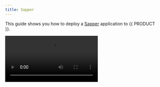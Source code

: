 ```yaml
---
title: Sapper
---
```


This guide shows you how to deploy a [Sapper](https://sapper.svelte.dev/) application to {{ PRODUCT }}.

<Video src="https://www.youtube.com/watch?v=Xt_UlQiXDgQ"/>

## Example SSR Site {/*example-ssr-site*/}

This Sapper example app uses server-side rendering and prefetching to provide lightening-fast transitions between pages.

<ExampleButtons
  title="Sapper SSR"
  siteUrl="https://layer0-docs-layer0-sapper-example-default.layer0-limelight.link/category/hats"
  repoUrl="https://github.com/layer0-docs/layer0-sapper-example" 
  deployFromRepo />

<!--## Connector {/*connector*/}

This framework has a connector developed for {{ PRODUCT }}. See [Connectors](connectors) for more information.

<ButtonLink variant="stroke" type="code" withIcon={true} href="https://github.com/layer0-docs/layer0-connectors/tree/main/layer0-sapper-connector">
  View the Connector Code
</ButtonLink>
-->
{{ SYSTEM_REQUIREMENTS.md }}

{{ SIGN_UP }}

## Getting Started {/*getting-started*/}

If you don't already have a Sapper app, use the terminal (or command prompt on Windows) to create one using the commands below:

```bash
# for Rollup
npx degit "sveltejs/sapper-template#rollup" my-app

# for webpack
npx degit "sveltejs/sapper-template#webpack" my-app

cd my-app
npm install
npm run dev & open http://localhost:3000
```

To prepare your Sapper app for deployment on {{ PRODUCT }}, run the following in the root folder of your project:

```bash
npm i -g {{ PACKAGE_NAME }}/cli # yarn global add {{ PACKAGE_NAME }}/cli
{{ CLI_NAME }} init
```

This will automatically add all of the required dependencies and files to your project. These include:

- The `{{ PACKAGE_NAME }}/core` package - Allows you to declare routes and deploy your application on {{ PRODUCT }}
- The `{{ PACKAGE_NAME }}/sapper` package - Provides router middleware that automatically adds Sapper routes to the {{ PRODUCT }} router.
- The `{{ PACKAGE_NAME }}/prefetch` package - Allows you to configure a service worker to prefetch and cache pages to improve browsing speed
- The `{{ PACKAGE_NAME }}/svelte` package - Provides a `Prefetch` component for prefetching pages
- `{{ CONFIG_FILE }}`
- `routes.js` - A default routes file that sends all requests to Sapper. Update this file to add caching or proxy some URLs to a different origin.

## Webpack {/*webpack*/}

If you're using webpack to build your app, update `webpack.config.js` to bundle all dependencies in the server build:

```js
 output: config.server.output(),
 target: 'node',
 resolve: { alias, extensions, mainFields },
-externals: Object.keys(pkg.dependencies).concat('encoding'),
+externals: ['encoding'],
 module: {
         rules: [
                 {
```

## Rollup {/*rollup*/}

If you're using Rollup to build your app, install `@rollup/plugin-json`:

```bash
npm i -D @rollup/plugin-json
```

Then make the following changes to `rollup.config.js`:

```js
 import babel from '@rollup/plugin-babel';
 import { terser } from 'rollup-plugin-terser';
 import config from 'sapper/config/rollup.js';
-import pkg from './package.json';
+import json from '@rollup/plugin-json';

 const mode = process.env.NODE_ENV;
 const dev = mode === 'development';
```

... and make the following changes to the `server` config ...

```js
 input: config.server.input(),
 output: config.server.output(),
 plugins: [
+        json(),
         replace({
                 'process.browser': false,
                 'process.env.NODE_ENV': JSON.stringify(mode)
```

and

```js
-external: Object.keys(pkg.dependencies).concat(require('module').builtinModules),
+external: require('module').builtinModules,
```

## Running Locally {/*running-locally*/}

Test your app with the {{ PRODUCT_PLATFORM }} on your local machine by running the following command in your project's root directory:

```bash
{{ CLI_NAME }} dev
```

### Simulate edge caching locally {/*simulate-edge-caching-locally*/}

To simulate edge caching locally, run:

```bash
{{ CLI_NAME }} dev --cache
```

## Deploying {/*deploying*/}

Deploy your app to the {{ PRODUCT_PLATFORM }} by running the following command in your project's root directory:

```bash
{{ CLI_NAME }} deploy
```

See [deploying](deploy_apps) for more information.

## Prefetching {/*prefetching*/}

Follow these steps to add prefetching to your app:

### Service Worker {/*service-worker*/}

Add the following to `src/service-worker.js`:

```js
import { timestamp, files, shell, routes } from '@sapper/service-worker'

/* begin: add this to src/service-worker.js */
import { precacheAndRoute } from 'workbox-precaching'
import { Prefetcher } from '{{ PACKAGE_NAME }}/prefetch/sw'

precacheAndRoute([])
new Prefetcher().route()
/* end: add this to src/service-worker.js */
```

### Prefetch Component {/*prefetch-component*/}

To prefetch data when links become visible in the viewport, wrap the link in the `Prefetch` component from `{{ PACKAGE_NAME }}/svelte`

```html
<script>
  import { Prefetch } from '{{ PACKAGE_NAME }}/svelte'
</script>

<Prefetch url="/blog.json">
  <a href="blog">Blog</a>
</Prefetch>
```

Note that the behavior of the `Prefetch` component is different from Sapper's built-in support for `<a rel="prefetch">` in two ways:

- `rel="prefetch"` only prefetches data when the user hovers over the link. The `Prefetch` component will prefetch data when the link becomes visible, or, if the `immediately` prop is present, as soon as the page loads.
- `Prefetch` will only prefetch from the {{ PRODUCT_EDGE }} cache, which means that additional traffic due to prefetching will never reach your API servers.

See [Prefetching](/guides/prefetching) for more information.
